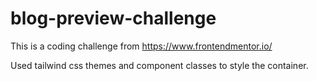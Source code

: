 # blog-preview-challenge
This is a coding challenge from https://www.frontendmentor.io/

Used tailwind css themes and component classes to style the container.